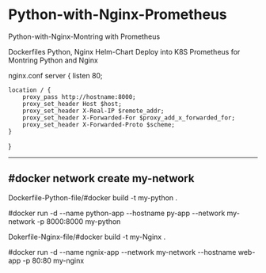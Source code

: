 # Python-with-Nginx-Prometheus
Python-with-Nginx-Montring with Prometheus

Dockerfiles Python, Nginx
Helm-Chart
Deploy into K8S
Prometheus for Montring Python and Nginx 

nginx.conf
server {
    listen 80;

    location / {
        proxy_pass http://hostname:8000;
        proxy_set_header Host $host;
        proxy_set_header X-Real-IP $remote_addr;
        proxy_set_header X-Forwarded-For $proxy_add_x_forwarded_for;
        proxy_set_header X-Forwarded-Proto $scheme;
    }
}

-----------------------------------------------------------------
#docker network create my-network
------------------------------------------------------------------
Dockerfile-Python-file/#docker build -t my-python .
 
#docker run -d --name python-app --hostname py-app --network my-network  -p 8000:8000 my-python


Dokerfile-Nginx-file/#docker build -t my-Nginx .

#docker run -d --name ngnix-app --network my-network --hostname web-app -p 80:80 my-nginx
